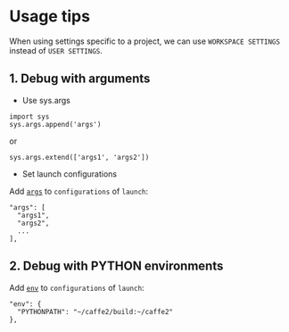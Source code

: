 # Usage tips
When using settings specific to a project, we can use `WORKSPACE SETTINGS` instead
of `USER SETTINGS`.

## 1. Debug with arguments

- Use sys.args
```
import sys
sys.args.append('args')
```
or
```
sys.args.extend(['args1', 'args2'])
```
- Set launch configurations

Add [`args`](./settings.json#L56) to `configurations` of `launch`:
```
"args": [
  "args1",
  "args2",
  ...
],
```
## 2. Debug with PYTHON environments

Add [`env`](./settings.json#L73) to `configurations` of `launch`:
```
"env": {
  "PYTHONPATH": "~/caffe2/build:~/caffe2"
},
```
